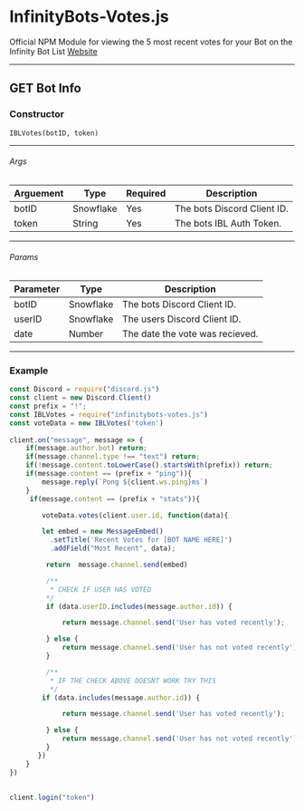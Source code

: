 # InfinityBots-Votes.js
Official NPM Module for viewing the 5 most recent votes for your Bot on the Infinity Bot List [Website](https://infinitybotlist.com)

---

## GET Bot Info

### Constructor

```
IBLVotes(botID, token)
```

---

###### Args
Arguement | Type | Required | Description
|--------------|----------|--------------|--------------|
botID | Snowflake | Yes | The bots Discord Client ID.
token | String | Yes | The bots IBL Auth Token. 

--- 

###### Params
Parameter | Type |  Description
|--------------|--------------|--------------|
botID | Snowflake | The bots Discord Client ID.
userID | Snowflake | The users Discord Client ID.
date | Number | The date the vote was recieved. 

--- 

### Example
```js
const Discord = require("discord.js")
const client = new Discord.Client()
const prefix = "!";
const IBLVotes = require("infinitybots-votes.js")
const voteData = new IBLVotes('token')
 
client.on("message", message => { 
    if(message.author.bot) return;
    if(message.channel.type !== "text") return;
    if(!message.content.toLowerCase().startsWith(prefix)) return;
    if(message.content == (prefix + "ping")){
        message.reply(`Pong ${client.ws.ping}ms`)
    }
     if(message.content == (prefix + "stats")){

        voteData.votes(client.user.id, function(data){

        let embed = new MessageEmbed()
          .setTitle('Recent Votes for [BOT NAME HERE]')
          .addField("Most Recent", data);

         return  message.channel.send(embed)

         /**
          * CHECK IF USER HAS VOTED 
         */
         if (data.userID.includes(message.author.id)) {

             return message.channel.send('User has voted recently');

         } else {
             return message.channel.send('User has not voted recently');
         }

         /**
          * IF THE CHECK ABOVE DOESNT WORK TRY THIS
          */
        if (data.includes(message.author.id)) {

             return message.channel.send('User has voted recently');

         } else {
             return message.channel.send('User has not voted recently');
         }
       })
    }
})
 
 
client.login("token")
```